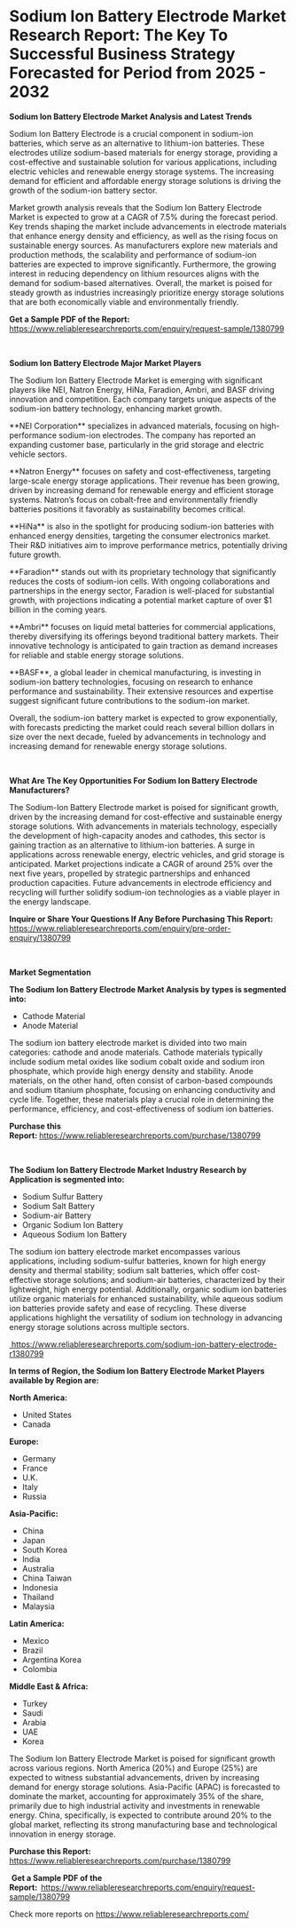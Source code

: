 <p><h1>Sodium Ion Battery Electrode Market Research Report: The Key To Successful Business Strategy Forecasted for Period from 2025 - 2032</h1></p><p><strong>Sodium Ion Battery Electrode Market Analysis and Latest Trends</strong></p>
<p><p>Sodium Ion Battery Electrode is a crucial component in sodium-ion batteries, which serve as an alternative to lithium-ion batteries. These electrodes utilize sodium-based materials for energy storage, providing a cost-effective and sustainable solution for various applications, including electric vehicles and renewable energy storage systems. The increasing demand for efficient and affordable energy storage solutions is driving the growth of the sodium-ion battery sector.</p><p>Market growth analysis reveals that the Sodium Ion Battery Electrode Market is expected to grow at a CAGR of 7.5% during the forecast period. Key trends shaping the market include advancements in electrode materials that enhance energy density and efficiency, as well as the rising focus on sustainable energy sources. As manufacturers explore new materials and production methods, the scalability and performance of sodium-ion batteries are expected to improve significantly. Furthermore, the growing interest in reducing dependency on lithium resources aligns with the demand for sodium-based alternatives. Overall, the market is poised for steady growth as industries increasingly prioritize energy storage solutions that are both economically viable and environmentally friendly.</p></p>
<p><strong>Get a Sample PDF of the Report:&nbsp;</strong> <a href="https://www.reliableresearchreports.com/enquiry/request-sample/1380799?utm_campaign=2098&utm_medium=2&utm_source=Github&utm_content=ia&utm_term=01022025&utm_id=sodium-ion-battery-electrode">https://www.reliableresearchreports.com/enquiry/request-sample/1380799</a></p>
<p>&nbsp;</p>
<p><strong>Sodium Ion Battery Electrode Major Market Players</strong></p>
<p><p>The Sodium Ion Battery Electrode Market is emerging with significant players like NEI, Natron Energy, HiNa, Faradion, Ambri, and BASF driving innovation and competition. Each company targets unique aspects of the sodium-ion battery technology, enhancing market growth.</p><p>**NEI Corporation** specializes in advanced materials, focusing on high-performance sodium-ion electrodes. The company has reported an expanding customer base, particularly in the grid storage and electric vehicle sectors.</p><p>**Natron Energy** focuses on safety and cost-effectiveness, targeting large-scale energy storage applications. Their revenue has been growing, driven by increasing demand for renewable energy and efficient storage systems. Natron’s focus on cobalt-free and environmentally friendly batteries positions it favorably as sustainability becomes critical.</p><p>**HiNa** is also in the spotlight for producing sodium-ion batteries with enhanced energy densities, targeting the consumer electronics market. Their R&D initiatives aim to improve performance metrics, potentially driving future growth.</p><p>**Faradion** stands out with its proprietary technology that significantly reduces the costs of sodium-ion cells. With ongoing collaborations and partnerships in the energy sector, Faradion is well-placed for substantial growth, with projections indicating a potential market capture of over $1 billion in the coming years.</p><p>**Ambri** focuses on liquid metal batteries for commercial applications, thereby diversifying its offerings beyond traditional battery markets. Their innovative technology is anticipated to gain traction as demand increases for reliable and stable energy storage solutions.</p><p>**BASF**, a global leader in chemical manufacturing, is investing in sodium-ion battery technologies, focusing on research to enhance performance and sustainability. Their extensive resources and expertise suggest significant future contributions to the sodium-ion market.</p><p>Overall, the sodium-ion battery market is expected to grow exponentially, with forecasts predicting the market could reach several billion dollars in size over the next decade, fueled by advancements in technology and increasing demand for renewable energy storage solutions.</p></p>
<p>&nbsp;</p>
<p><strong>What Are The Key Opportunities For Sodium Ion Battery Electrode Manufacturers?</strong></p>
<p><p>The Sodium-Ion Battery Electrode market is poised for significant growth, driven by the increasing demand for cost-effective and sustainable energy storage solutions. With advancements in materials technology, especially the development of high-capacity anodes and cathodes, this sector is gaining traction as an alternative to lithium-ion batteries. A surge in applications across renewable energy, electric vehicles, and grid storage is anticipated. Market projections indicate a CAGR of around 25% over the next five years, propelled by strategic partnerships and enhanced production capacities. Future advancements in electrode efficiency and recycling will further solidify sodium-ion technologies as a viable player in the energy landscape.</p></p>
<p><strong>Inquire or Share Your Questions If Any Before Purchasing This Report:</strong> <a href="https://www.reliableresearchreports.com/enquiry/pre-order-enquiry/1380799?utm_campaign=2098&utm_medium=2&utm_source=Github&utm_content=ia&utm_term=01022025&utm_id=sodium-ion-battery-electrode">https://www.reliableresearchreports.com/enquiry/pre-order-enquiry/1380799</a></p>
<p>&nbsp;</p>
<p><strong>Market Segmentation</strong></p>
<p><strong>The Sodium Ion Battery Electrode Market Analysis by types is segmented into:</strong></p>
<p><ul><li>Cathode Material</li><li>Anode Material</li></ul></p>
<p><p>The sodium ion battery electrode market is divided into two main categories: cathode and anode materials. Cathode materials typically include sodium metal oxides like sodium cobalt oxide and sodium iron phosphate, which provide high energy density and stability. Anode materials, on the other hand, often consist of carbon-based compounds and sodium titanium phosphate, focusing on enhancing conductivity and cycle life. Together, these materials play a crucial role in determining the performance, efficiency, and cost-effectiveness of sodium ion batteries.</p></p>
<p><strong>Purchase this Report:&nbsp;</strong><a href="https://www.reliableresearchreports.com/purchase/1380799?utm_campaign=2098&utm_medium=2&utm_source=Github&utm_content=ia&utm_term=01022025&utm_id=sodium-ion-battery-electrode">https://www.reliableresearchreports.com/purchase/1380799</a></p>
<p>&nbsp;</p>
<p><strong>The Sodium Ion Battery Electrode Market Industry Research by Application is segmented into:</strong></p>
<p><ul><li>Sodium Sulfur Battery</li><li>Sodium Salt Battery</li><li>Sodium-air Battery</li><li>Organic Sodium Ion Battery</li><li>Aqueous Sodium Ion Battery</li></ul></p>
<p><p>The sodium ion battery electrode market encompasses various applications, including sodium-sulfur batteries, known for high energy density and thermal stability; sodium salt batteries, which offer cost-effective storage solutions; and sodium-air batteries, characterized by their lightweight, high energy potential. Additionally, organic sodium ion batteries utilize organic materials for enhanced sustainability, while aqueous sodium ion batteries provide safety and ease of recycling. These diverse applications highlight the versatility of sodium ion technology in advancing energy storage solutions across multiple sectors.</p></p>
<p><a href="https://www.reliableresearchreports.com/sodium-ion-battery-electrode-r1380799?utm_campaign=2098&utm_medium=2&utm_source=Github&utm_content=ia&utm_term=01022025&utm_id=sodium-ion-battery-electrode">&nbsp;https://www.reliableresearchreports.com/sodium-ion-battery-electrode-r1380799</a></p>
<p><strong>In terms of Region, the Sodium Ion Battery Electrode Market Players available by Region are:</strong></p>
<p>
    <p> <strong> North America: </strong>
        <ul>
            <li>United States</li>
            <li>Canada</li>
        </ul>
        </p> 
    <p> <strong> Europe: </strong>
        <ul>
            <li>Germany</li>
            <li>France</li>
            <li>U.K.</li>
            <li>Italy</li>
            <li>Russia</li>
        </ul>
        </p> 
    <p> <strong> Asia-Pacific: </strong>
        <ul>
            <li>China</li>
            <li>Japan</li>
            <li>South Korea</li>
            <li>India</li>
            <li>Australia</li>
            <li>China Taiwan</li>
            <li>Indonesia</li>
            <li>Thailand</li>
            <li>Malaysia</li>
        </ul>
        </p> 
    <p> <strong> Latin America: </strong>
        <ul>
            <li>Mexico</li>
            <li>Brazil</li>
            <li>Argentina Korea</li>
            <li>Colombia</li>
        </ul>
        </p> 
    <p> <strong> Middle East & Africa: </strong>
        <ul>
            <li>Turkey</li>
            <li>Saudi</li>
            <li>Arabia</li>
            <li>UAE</li>
            <li>Korea</li>
        </ul>
    </p>
    </p>
<p><p>The Sodium Ion Battery Electrode Market is poised for significant growth across various regions. North America (20%) and Europe (25%) are expected to witness substantial advancements, driven by increasing demand for energy storage solutions. Asia-Pacific (APAC) is forecasted to dominate the market, accounting for approximately 35% of the share, primarily due to high industrial activity and investments in renewable energy. China, specifically, is expected to contribute around 20% to the global market, reflecting its strong manufacturing base and technological innovation in energy storage.</p></p>
<p><strong>Purchase this Report: </strong><a href="https://www.reliableresearchreports.com/purchase/1380799?utm_campaign=2098&utm_medium=2&utm_source=Github&utm_content=ia&utm_term=01022025&utm_id=sodium-ion-battery-electrode">https://www.reliableresearchreports.com/purchase/1380799</a></p>
<p>&nbsp;<strong>Get a Sample PDF of the Report:&nbsp;&nbsp;</strong><a href="https://www.reliableresearchreports.com/enquiry/request-sample/1380799?utm_campaign=2098&utm_medium=2&utm_source=Github&utm_content=ia&utm_term=01022025&utm_id=sodium-ion-battery-electrode">https://www.reliableresearchreports.com/enquiry/request-sample/1380799</a></p>
<p><strong></strong></p>
<p>Check more reports on <a href="https://www.reliableresearchreports.com/?utm_campaign=2098&utm_medium=2&utm_source=Github&utm_content=ia&utm_term=01022025&utm_id=sodium-ion-battery-electrode">https://www.reliableresearchreports.com/</a></p>